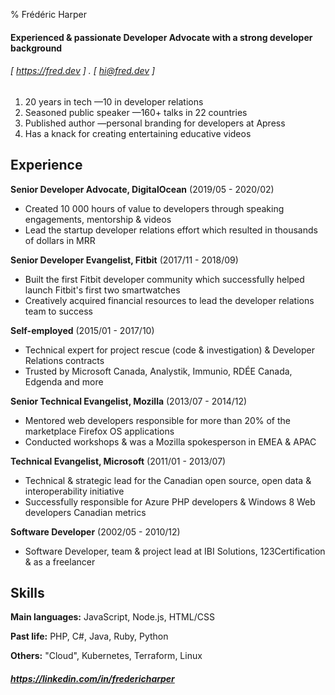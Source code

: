 % Frédéric Harper

#### Experienced & passionate Developer Advocate with a strong developer background
###### [ https://fred.dev ] . [ hi@fred.dev ]

1. 20 years in tech —10 in developer relations
2. Seasoned public speaker —160+ talks in 22 countries
3. Published author —personal branding for developers at Apress
4. Has a knack for creating entertaining educative videos

Experience
----------
**Senior Developer Advocate, DigitalOcean** (2019/05 - 2020/02)

- Created 10 000 hours of value to developers through speaking engagements, mentorship & videos
- Lead the startup developer relations effort which resulted in thousands of dollars in MRR

**Senior Developer Evangelist, Fitbit** (2017/11 - 2018/09)

- Built the first Fitbit developer community which successfully helped launch Fitbit's first two smartwatches
- Creatively acquired financial resources to lead the developer relations team to success

**Self-employed** (2015/01 - 2017/10)

- Technical expert for project rescue (code & investigation) & Developer Relations contracts
- Trusted by Microsoft Canada, Analystik, Immunio, RDÉE Canada, Edgenda and more

**Senior Technical Evangelist, Mozilla** (2013/07 - 2014/12)

- Mentored web developers responsible for more than 20% of the marketplace Firefox OS applications
- Conducted workshops & was a Mozilla spokesperson in EMEA & APAC

**Technical Evangelist, Microsoft** (2011/01 - 2013/07)

- Technical & strategic lead for the Canadian open source, open data & interoperability initiative
- Successfully responsible for Azure PHP developers & Windows 8 Web developers Canadian metrics

**Software Developer** (2002/05 - 2010/12)

- Software Developer, team & project lead at IBI Solutions, 123Certification & as a freelancer

Skills
-----------
**Main languages:** JavaScript, Node.js, HTML/CSS

**Past life:** PHP, C#, Java, Ruby, Python

**Others:** "Cloud", Kubernetes, Terraform, Linux


##### https://linkedin.com/in/fredericharper
